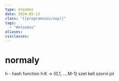 ```yaml
---
type: eloadas
date: 2024-05-13
class: "[[programozas/oop]]"
tags:
  - "#eloadas"
aliases: 
cssclasses:
---
```

# normaly
h - hash function
h:K -> {0,1, ....M-1} szet kell szorni jol